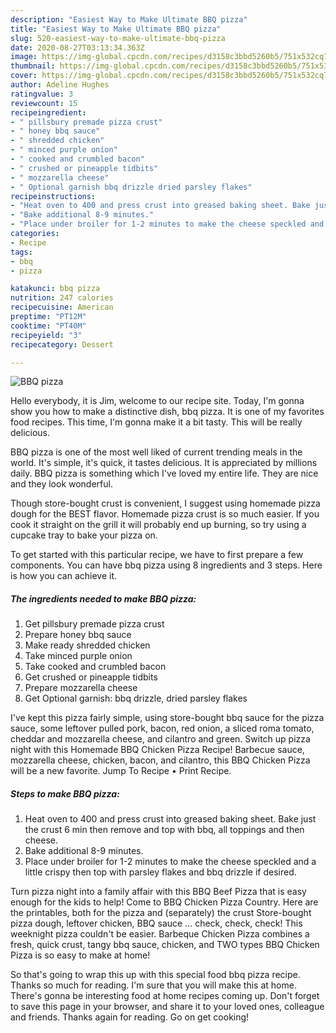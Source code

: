 ```yaml
---
description: "Easiest Way to Make Ultimate BBQ pizza"
title: "Easiest Way to Make Ultimate BBQ pizza"
slug: 520-easiest-way-to-make-ultimate-bbq-pizza
date: 2020-08-27T03:13:34.363Z
image: https://img-global.cpcdn.com/recipes/d3158c3bbd5260b5/751x532cq70/bbq-pizza-recipe-main-photo.jpg
thumbnail: https://img-global.cpcdn.com/recipes/d3158c3bbd5260b5/751x532cq70/bbq-pizza-recipe-main-photo.jpg
cover: https://img-global.cpcdn.com/recipes/d3158c3bbd5260b5/751x532cq70/bbq-pizza-recipe-main-photo.jpg
author: Adeline Hughes
ratingvalue: 3
reviewcount: 15
recipeingredient:
- " pillsbury premade pizza crust"
- " honey bbq sauce"
- " shredded chicken"
- " minced purple onion"
- " cooked and crumbled bacon"
- " crushed or pineapple tidbits"
- " mozzarella cheese"
- " Optional garnish bbq drizzle dried parsley flakes"
recipeinstructions:
- "Heat oven to 400 and press crust into greased baking sheet. Bake just the crust 6 min then remove and top with bbq, all toppings and then cheese."
- "Bake additional 8-9 minutes."
- "Place under broiler for 1-2 minutes to make the cheese speckled and a little crispy then top with parsley flakes and bbq drizzle if desired."
categories:
- Recipe
tags:
- bbq
- pizza

katakunci: bbq pizza 
nutrition: 247 calories
recipecuisine: American
preptime: "PT12M"
cooktime: "PT40M"
recipeyield: "3"
recipecategory: Dessert

---
```



![BBQ pizza](https://img-global.cpcdn.com/recipes/d3158c3bbd5260b5/751x532cq70/bbq-pizza-recipe-main-photo.jpg)

Hello everybody, it is Jim, welcome to our recipe site. Today, I'm gonna show you how to make a distinctive dish, bbq pizza. It is one of my favorites food recipes. This time, I'm gonna make it a bit tasty. This will be really delicious.

BBQ pizza is one of the most well liked of current trending meals in the world. It's simple, it's quick, it tastes delicious. It is appreciated by millions daily. BBQ pizza is something which I've loved my entire life. They are nice and they look wonderful.

Though store-bought crust is convenient, I suggest using homemade pizza dough for the BEST flavor. Homemade pizza crust is so much easier. If you cook it straight on the grill it will probably end up burning, so try using a cupcake tray to bake your pizza on.


To get started with this particular recipe, we have to first prepare a few components. You can have bbq pizza using 8 ingredients and 3 steps. Here is how you can achieve it.

<!--inarticleads1-->

##### The ingredients needed to make BBQ pizza:

1. Get  pillsbury premade pizza crust
1. Prepare  honey bbq sauce
1. Make ready  shredded chicken
1. Take  minced purple onion
1. Take  cooked and crumbled bacon
1. Get  crushed or pineapple tidbits
1. Prepare  mozzarella cheese
1. Get  Optional garnish: bbq drizzle, dried parsley flakes


I&#39;ve kept this pizza fairly simple, using store-bought bbq sauce for the pizza sauce, some leftover pulled pork, bacon, red onion, a sliced roma tomato, cheddar and mozzarella cheese, and cilantro and green. Switch up pizza night with this Homemade BBQ Chicken Pizza Recipe! Barbecue sauce, mozzarella cheese, chicken, bacon, and cilantro, this BBQ Chicken Pizza will be a new favorite. Jump To Recipe • Print Recipe. 

<!--inarticleads2-->

##### Steps to make BBQ pizza:

1. Heat oven to 400 and press crust into greased baking sheet. Bake just the crust 6 min then remove and top with bbq, all toppings and then cheese.
1. Bake additional 8-9 minutes.
1. Place under broiler for 1-2 minutes to make the cheese speckled and a little crispy then top with parsley flakes and bbq drizzle if desired.


Turn pizza night into a family affair with this BBQ Beef Pizza that is easy enough for the kids to help! Come to BBQ Chicken Pizza Country. Here are the printables, both for the pizza and (separately) the crust Store-bought pizza dough, leftover chicken, BBQ sauce … check, check, check! This weeknight pizza couldn&#39;t be easier. Barbeque Chicken Pizza combines a fresh, quick crust, tangy bbq sauce, chicken, and TWO types BBQ Chicken Pizza is so easy to make at home! 

So that's going to wrap this up with this special food bbq pizza recipe. Thanks so much for reading. I'm sure that you will make this at home. There's gonna be interesting food at home recipes coming up. Don't forget to save this page in your browser, and share it to your loved ones, colleague and friends. Thanks again for reading. Go on get cooking!
